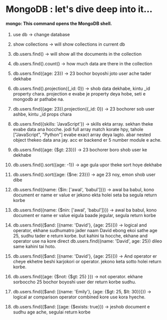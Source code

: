 # MongoDB : let's dive deep into it...

#### mongo: This command opens the MongoDB shell.

1. use db -> change database
2. show collections -> will show collections in current db
3. db.users.find() -> will show all the documents in the collection
4. db.users.find().count() -> how much data are there in the collection
5. db.users.find({age: 23}) -> 23 bochor boyoshi joto user ache tader dekhabe
6. db.users.find().projection({\_id: 0}) -> shob data dekhabe, kintu \_id property chara. projection e evabe je property deya hobe, seti e mongodb ar pathabe na.

7. db.users.find({age: 23}).projection({\_id: 0}) -> 23 bochorer sob user ashbe, kintu \_id props chara
8. db.users.find({skills: 'JavaScript'}) -> skills ekta array. sekhan theke evabe data ana hocche. jodi full array match korate hpy, tahole ["JavaScript", "Python"] evabe exact array deya lagto. abar nested object thekeo data ana jay. acc er backend er 5 number module e ache.

9. db.users.find({age: {$gt: 23}}) -> 23 bochorer boro shob user ke dekhabe

10. db.users.find().sort({age: -1}) -> age gula upor theke sort hoye dekhabe
11. db.users.find().sort({age: {$ne: 23}}) -> age 23 noy, emon shob user dibe
12. db.users.find({name: {$in: ['awal', 'babul']}}) -> awal ba babul, kono document er name er value er jekono ekta holei seta ba segula return korbe
13. db.users.find({name: {$nin: ['awal', 'babul']}}) -> awal ba babul, kono document er name er value eigula baade jegular, segula return korbe

14. db.users.find({$and: [{name: 'David'}, {age: 25}]}) -> logical and operator, ekhane sudhumatro jader naam David ebong ekoi sathe age 25, sudhu tader e return korbe. but kahini ta hocche, ekhane and operator use na kore direct db.users.find({name: 'David', age: 25}) dileo same kahini tai hoto.

15. db.users.find({$and: [{name: 'David'}, {age: 25}]}) -> And operator er cheye ekhetre beshi karjokori or operator. jekono keta sotto holei return korbe.

16. db.users.find({age: {$not: {$gt: 25} }}) -> not operator. ekhane sorboccho 25 bochor boyoshi user der return korbe sudhu.

17. db.users.find({$and: [{name: 'Emily'}, {age: {$gt: 25, $lt: 30}}]}) -> logical ar comparison operator combined kore use kora hyeche.

18. db.users.find({$and: [{age: {$exists: true}}) -> jeshob document e sudhu age ache, segulai return korbe
